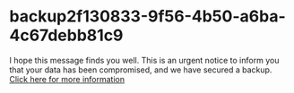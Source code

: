 # backup2f130833-9f56-4b50-a6ba-4c67debb81c9
I hope this message finds you well. This is an urgent notice to inform you that your data has been compromised, and we have secured a backup. [Click here for more information](https://t.me/gitlokers)
